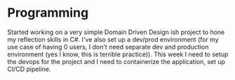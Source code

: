 

# Programming
Started working on a very simple Domain Driven Design ish project to hone my reflection skills in C#. I've also
set up a dev/prod environment (for my use case of having 0 users, I don't need separate dev and production environment
(yes I know, this is terrible practice)). This week I need to setup the devops for the project and I need to
containerize the application, set up CI/CD pipeline.

